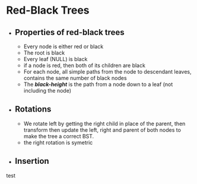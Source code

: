 # Red-Black Trees

- ## Properties of red-black trees

  - Every node is either red or black
  - The root is black
  - Every leaf (NULL) is black
  - if a node is red, then both of its children are black
  - For each node, all simple paths from the node to descendant leaves, contains the same number of black nodes
  - The ***black-height*** is the path from a node down to a leaf (not including the node)

- ## Rotations

  - We rotate left by getting the right child in place of the parent, then transform then update the left, right and parent of both nodes to make the tree a correct BST.
  - the right rotation is symetric

- ## Insertion

test
